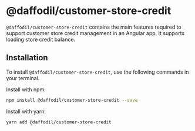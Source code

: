 # @daffodil/customer-store-credit
`@daffodil/customer-store-credit` contains the main features required to support customer store credit management in an Angular app. It supports loading store credit balance.

## Installation
To install `@daffodil/customer-store-credit`, use the following commands in your terminal.

Install with npm:
```bash
npm install @daffodil/customer-store-credit --save
```

Install with yarn:

```bash
yarn add @daffodil/customer-store-credit
```